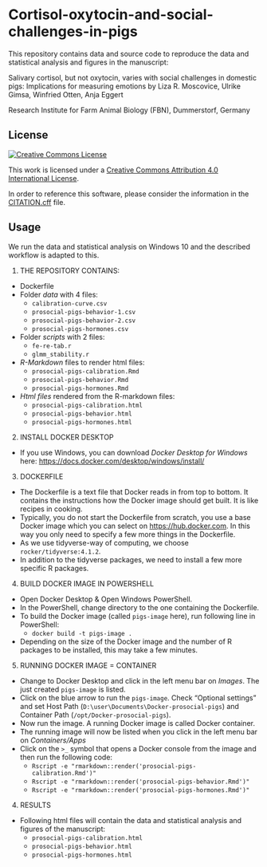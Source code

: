 # Cortisol-oxytocin-and-social-challenges-in-pigs

This repository contains data and source code to reproduce the data and statistical analysis and figures in the manuscript:

Salivary cortisol, but not oxytocin, varies with social challenges in domestic pigs: Implications for measuring emotions
by Liza R. Moscovice, Ulrike Gimsa, Winfried Otten, Anja Eggert

Research Institute for Farm Animal Biology (FBN), Dummerstorf, Germany 

## License

[![Creative Commons License](https://i.creativecommons.org/l/by/4.0/88x31.png)](http://creativecommons.org/licenses/by/4.0/)

This work is licensed under a [Creative Commons Attribution 4.0 International License](http://creativecommons.org/licenses/by/4.0/).

In order to reference this software, please consider the information in the [CITATION.cff](CITATION.cff) file.

## Usage

We run the data and statistical analysis on Windows 10 and the described workflow is adapted to this.

1. THE REPOSITORY CONTAINS:
  * Dockerfile
  * Folder *data* with 4 files:
    + `calibration-curve.csv`
    + `prosocial-pigs-behavior-1.csv`
    + `prosocial-pigs-behavior-2.csv`
    + `prosocial-pigs-hormones.csv`
  * Folder *scripts* with 2 files:
    + `fe-re-tab.r`
    + `glmm_stability.r`
  * *R-Markdown* files to render html files:
    + `prosocial-pigs-calibration.Rmd`
    + `prosocial-pigs-behavior.Rmd`
    + `prosocial-pigs-hormones.Rmd`
  * *Html files* rendered from the R-markdown files:
    + `prosocial-pigs-calibration.html`
    + `prosocial-pigs-behavior.html`
    + `prosocial-pigs-hormones.html`
 
2. INSTALL DOCKER DESKTOP

  * If you use Windows, you can download *Docker Desktop for Windows* here: https://docs.docker.com/desktop/windows/install/
 
3. DOCKERFILE

  * The Dockerfile is a text file that Docker reads in from top to bottom. It contains the instructions how the Docker image should get built. It is like recipes in cooking.
  * Typically, you do not start the Dockerfile from scratch, you use a base Docker image which you can select on https://hub.docker.com. In this way you only need to specify a few more things in the Dockerfile.
  * As we use tidyverse-way of computing, we choose `rocker/tidyverse:4.1.2`.
  * In addition to the tidyverse packages, we need to install a few more specific R packages.

4. BUILD DOCKER IMAGE IN POWERSHELL

  *	Open Docker Desktop & Open Windows PowerShell.
  *	In the PowerShell, change directory to the one containing the Dockerfile.
  *	To build the Docker image (called `pigs-image` here), run following line in PowerShell:
    + `docker build -t pigs-image .`
  * Depending on the size of the Docker image and the number of R packages to be installed, this may take a few minutes.

5. RUNNING DOCKER IMAGE = CONTAINER

  * Change to Docker Desktop and click in the left menu bar on *Images*. The just created `pigs-image` is listed.
  * Click on the blue arrow to run the `pigs-image`. Check “Optional settings” and set Host Path (`D:\user\Documents\Docker-prosocial-pigs`) and Container Path (`/opt/Docker-prosocial-pigs`).
  * Now run the image. A running Docker image is called Docker container.
  * The running image will now be listed when you click in the left menu bar on *Containers/Apps*
  * Click on the `>_` symbol that opens a Docker console from the image and then run the following code:
    + `Rscript -e "rmarkdown::render('prosocial-pigs-calibration.Rmd')"`
    + `Rscript -e "rmarkdown::render('prosocial-pigs-behavior.Rmd')"`
    + `Rscript -e "rmarkdown::render('prosocial-pigs-hormones.Rmd')"`
 
 4. RESULTS
 
  * Following html files will contain the data and statistical analysis and figures of the manuscript:
    + `prosocial-pigs-calibration.html`
    + `prosocial-pigs-behavior.html`
    + `prosocial-pigs-hormones.html`

